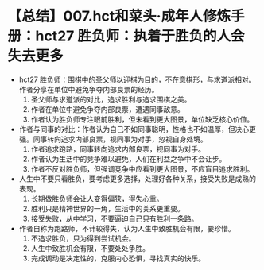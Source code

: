 # 【总结】007.hct和菜头·成年人修炼手册：hct27 胜负师：执着于胜负的人会失去更多

-   hct27 胜负师：围棋中的圣父师以迎棋为目的，不在意棋形，与求道派相对。作者分享在单位中避免争夺内部良票的经历。
    1.  圣父师与求道派的对比，追求胜利与追求围棋之美。
    2.  作者在单位中避免争夺内部良票，遭遇同事敌意。
    3.  作者认为胜负师专注眼前胜利，但未看到更大图景，单位缺乏核心价值。
-   作者与同事的对比：作者认为自己不如同事聪明，性格也不如温厚，但决心更强。同事转向追求内部良票，视同事为对手，忽视自身处境。
    1.  作者追求跑路，同事转向追求内部良票，视同事为对手。
    2.  作者认为生活中的竞争难以避免，人们在利益之争中不会让步。
    3.  作者不反对胜负师，但强调竞争中应看到更大图景，不应盲目追求胜利。
-   人生中不要只看胜负，要考虑更多选择，处理好各种关系，接受失败是成熟的表现。
    1.  长期做胜负师会让人变得偏狭，得失心重。
    2.  胜利只是精神世界的一角，生活中的关系更重要。
    3.  接受失败，从中学习，不要逼迫自己只有胜利一条路。
-   作者自称为跑路师，不计较得失，认为人生中致胜机会有限，要珍惜。
    1.  不追求胜负，只为得到尝试机会。
    2.  人生中致胜机会有限，不要处处争胜。
    3.  完成调动是决定性的，克服内心恐惧，寻找真实的快乐。